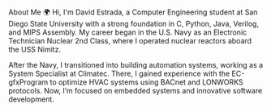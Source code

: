 About Me 🌍
Hi, I'm David Estrada, a Computer Engineering student at San Diego State University with a strong foundation in C, Python, Java, Verilog, and MIPS Assembly. My career began in the U.S. Navy as an Electronic Technician Nuclear 2nd Class, where I operated nuclear reactors aboard the USS Nimitz.

After the Navy, I transitioned into building automation systems, working as a System Specialist at Climatec. There, I gained experience with the EC-gfxProgram to optimize HVAC systems using BACnet and LONWORKS protocols. Now, I’m focused on embedded systems and innovative software development.



